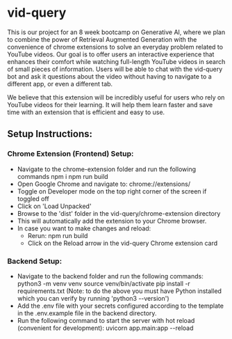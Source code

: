 # vid-query
This is our project for an 8 week bootcamp on Generative AI, where we plan to combine the power of Retrieval Augmented Generation with the convenience of chrome extensions to solve an everyday problem related to YouTube videos. Our goal is to offer users an interactive experience that enhances their comfort while watching full-length YouTube videos in search of small pieces of information. Users will be able to chat with the vid-query bot and ask it questions about the video without having to navigate to a different app, or even a different tab. 

We believe that this extension will be incredibly useful for users who rely on YouTube videos for their learning. It will help them learn faster and save time with an extension that is efficient and easy to use.

## Setup Instructions:

### Chrome Extension (Frontend) Setup:
- Navigate to the chrome-extension folder and run the following commands
    npm i
    npm run build
- Open Google Chrome and navigate to:
    chrome://extensions/
- Toggle on Developer mode on the top right corner of the screen if toggled off 
- Click on 'Load Unpacked'
- Browse to the 'dist' folder in the vid-query/chrome-extension directory
- This will automatically add the extension to your Chrome browser.
- In case you want to make changes and reload:
    - Rerun: npm run build
    - Click on the Reload arrow in the vid-query Chrome extension card

### Backend Setup:
- Navigate to the backend folder and run the following commands:
    python3 -m venv venv
    source venv/bin/activate
    pip install -r requirements.txt
(Note: to do the above you must have Python installed which you can verify by running 'python3 --version')
- Add the .env file with your secrets configured according to the template in the .env.example file in the backend directory.
- Run the following command to start the server with hot reload (convenient for development):
    uvicorn app.main:app --reload

